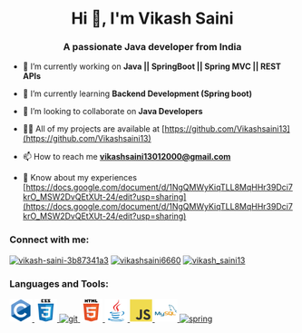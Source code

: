 <h1 align="center">Hi 👋, I'm Vikash Saini</h1>
<h3 align="center">A passionate Java developer from India</h3>

- 🔭 I’m currently working on **Java || SpringBoot || Spring MVC || REST APIs**

- 🌱 I’m currently learning **Backend Development (Spring boot)**

- 👯 I’m looking to collaborate on **Java Developers**

- 👨‍💻 All of my projects are available at [https://github.com/Vikashsaini13](https://github.com/Vikashsaini13)

- 📫 How to reach me **vikashsaini13012000@gmail.com**

- 📄 Know about my experiences [https://docs.google.com/document/d/1NgQMWyKiqTLL8MqHHr39Dci7krO_MSW2DvQEtXUt-24/edit?usp=sharing](https://docs.google.com/document/d/1NgQMWyKiqTLL8MqHHr39Dci7krO_MSW2DvQEtXUt-24/edit?usp=sharing)

<h3 align="left">Connect with me:</h3>
<p align="left">
<a href="https://linkedin.com/in/vikash-saini-3b87341a3" target="blank"><img align="center" src="https://raw.githubusercontent.com/rahuldkjain/github-profile-readme-generator/master/src/images/icons/Social/linked-in-alt.svg" alt="vikash-saini-3b87341a3" height="30" width="40" /></a>
<a href="https://instagram.com/vikashsaini6660" target="blank"><img align="center" src="https://raw.githubusercontent.com/rahuldkjain/github-profile-readme-generator/master/src/images/icons/Social/instagram.svg" alt="vikashsaini6660" height="30" width="40" /></a>
<a href="https://www.leetcode.com/vikash_saini13" target="blank"><img align="center" src="https://raw.githubusercontent.com/rahuldkjain/github-profile-readme-generator/master/src/images/icons/Social/leet-code.svg" alt="vikash_saini13" height="30" width="40" /></a>
</p>

<h3 align="left">Languages and Tools:</h3>
<p align="left"> <a href="https://www.cprogramming.com/" target="_blank" rel="noreferrer"> <img src="https://raw.githubusercontent.com/devicons/devicon/master/icons/c/c-original.svg" alt="c" width="40" height="40"/> </a> <a href="https://www.w3schools.com/css/" target="_blank" rel="noreferrer"> <img src="https://raw.githubusercontent.com/devicons/devicon/master/icons/css3/css3-original-wordmark.svg" alt="css3" width="40" height="40"/> </a> <a href="https://git-scm.com/" target="_blank" rel="noreferrer"> <img src="https://www.vectorlogo.zone/logos/git-scm/git-scm-icon.svg" alt="git" width="40" height="40"/> </a> <a href="https://www.w3.org/html/" target="_blank" rel="noreferrer"> <img src="https://raw.githubusercontent.com/devicons/devicon/master/icons/html5/html5-original-wordmark.svg" alt="html5" width="40" height="40"/> </a> <a href="https://www.java.com" target="_blank" rel="noreferrer"> <img src="https://raw.githubusercontent.com/devicons/devicon/master/icons/java/java-original.svg" alt="java" width="40" height="40"/> </a> <a href="https://developer.mozilla.org/en-US/docs/Web/JavaScript" target="_blank" rel="noreferrer"> <img src="https://raw.githubusercontent.com/devicons/devicon/master/icons/javascript/javascript-original.svg" alt="javascript" width="40" height="40"/> </a> <a href="https://www.mysql.com/" target="_blank" rel="noreferrer"> <img src="https://raw.githubusercontent.com/devicons/devicon/master/icons/mysql/mysql-original-wordmark.svg" alt="mysql" width="40" height="40"/> </a> <a href="https://spring.io/" target="_blank" rel="noreferrer"> <img src="https://www.vectorlogo.zone/logos/springio/springio-icon.svg" alt="spring" width="40" height="40"/> </a> </p>

